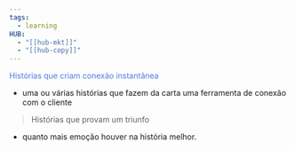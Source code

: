 ```yaml
---
tags:
  - learning
HUB:
  - "[[hub-mkt]]"
  - "[[hub-copy]]"
---
```





<font color = #4e79e5 >Histórias que criam conexão instantânea </font>
- uma ou várias histórias que fazem da carta uma ferramenta de conexão com o cliente

> Histórias que provam um triunfo
- quanto mais emoção houver na história melhor.
